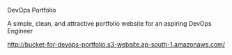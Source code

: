 DevOps Portfolio

A simple, clean, and attractive portfolio website for an aspiring DevOps Engineer

http://bucket-for-devops-portfolio.s3-website.ap-south-1.amazonaws.com/
